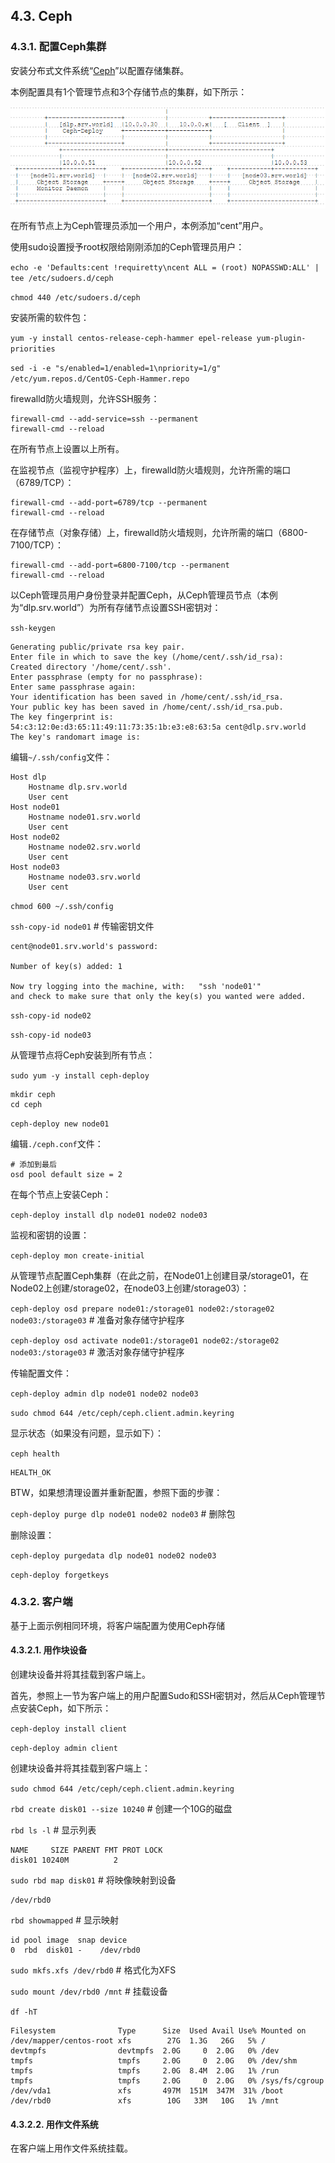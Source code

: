 ## 4.3. Ceph

### 4.3.1. 配置Ceph集群

安装分布式文件系统“[Ceph](http://ceph.com/)”以配置存储集群。

本例配置具有1个管理节点和3个存储节点的集群，如下所示：

![ceph-environment](../Contents/ceph-environment.png)

在所有节点上为Ceph管理员添加一个用户，本例添加“cent”用户。

使用sudo设置授予root权限给刚刚添加的Ceph管理员用户：

`echo -e 'Defaults:cent !requiretty\ncent ALL = (root) NOPASSWD:ALL' | tee /etc/sudoers.d/ceph`

`chmod 440 /etc/sudoers.d/ceph`

安装所需的软件包：

`yum -y install centos-release-ceph-hammer epel-release yum-plugin-priorities`

`sed -i -e "s/enabled=1/enabled=1\npriority=1/g" /etc/yum.repos.d/CentOS-Ceph-Hammer.repo`

firewalld防火墙规则，允许SSH服务：

```
firewall-cmd --add-service=ssh --permanent
firewall-cmd --reload
```

在所有节点上设置以上所有。

在监视节点（监视守护程序）上，firewalld防火墙规则，允许所需的端口（6789/TCP）：

```
firewall-cmd --add-port=6789/tcp --permanent
firewall-cmd --reload
```

在存储节点（对象存储）上，firewalld防火墙规则，允许所需的端口（6800-7100/TCP）：

```
firewall-cmd --add-port=6800-7100/tcp --permanent
firewall-cmd --reload
```

以Ceph管理员用户身份登录并配置Ceph，从Ceph管理员节点（本例为“dlp.srv.world”）为所有存储节点设置SSH密钥对：

`ssh-keygen`

```
Generating public/private rsa key pair.
Enter file in which to save the key (/home/cent/.ssh/id_rsa):
Created directory '/home/cent/.ssh'.
Enter passphrase (empty for no passphrase):
Enter same passphrase again:
Your identification has been saved in /home/cent/.ssh/id_rsa.
Your public key has been saved in /home/cent/.ssh/id_rsa.pub.
The key fingerprint is:
54:c3:12:0e:d3:65:11:49:11:73:35:1b:e3:e8:63:5a cent@dlp.srv.world
The key's randomart image is:
```

编辑`~/.ssh/config`文件：

```
Host dlp
    Hostname dlp.srv.world
    User cent
Host node01
    Hostname node01.srv.world
    User cent
Host node02
    Hostname node02.srv.world
    User cent
Host node03
    Hostname node03.srv.world
    User cent
```

`chmod 600 ~/.ssh/config`

`ssh-copy-id node01` # 传输密钥文件

```
cent@node01.srv.world's password: 

Number of key(s) added: 1

Now try logging into the machine, with:   "ssh 'node01'"
and check to make sure that only the key(s) you wanted were added.
```

`ssh-copy-id node02`

`ssh-copy-id node03`

从管理节点将Ceph安装到所有节点：

`sudo yum -y install ceph-deploy`

```
mkdir ceph
cd ceph
```

`ceph-deploy new node01`

编辑`./ceph.conf`文件：

```
# 添加到最后
osd pool default size = 2
```

在每个节点上安装Ceph：

`ceph-deploy install dlp node01 node02 node03`

监视和密钥的设置：

`ceph-deploy mon create-initial`

从管理节点配置Ceph集群（在此之前，在Node01上创建目录/storage01，在Node02上创建/storage02，在node03上创建/storage03）：

`ceph-deploy osd prepare node01:/storage01 node02:/storage02 node03:/storage03` # 准备对象存储守护程序

`ceph-deploy osd activate node01:/storage01 node02:/storage02 node03:/storage03` # 激活对象存储守护程序

传输配置文件：

`ceph-deploy admin dlp node01 node02 node03`

`sudo chmod 644 /etc/ceph/ceph.client.admin.keyring`

显示状态（如果没有问题，显示如下）：

`ceph health`

```
HEALTH_OK
```

BTW，如果想清理设置并重新配置，参照下面的步骤：

`ceph-deploy purge dlp node01 node02 node03` # 删除包

删除设置：

`ceph-deploy purgedata dlp node01 node02 node03`

`ceph-deploy forgetkeys`

### 4.3.2. 客户端

基于上面示例相同环境，将客户端配置为使用Ceph存储

#### 4.3.2.1. 用作块设备

创建块设备并将其挂载到客户端上。

首先，参照上一节为客户端上的用户配置Sudo和SSH密钥对，然后从Ceph管理节点安装Ceph，如下所示：

`ceph-deploy install client`

`ceph-deploy admin client`

创建块设备并将其挂载到客户端上：

`sudo chmod 644 /etc/ceph/ceph.client.admin.keyring`

`rbd create disk01 --size 10240` # 创建一个10G的磁盘

`rbd ls -l` # 显示列表

```
NAME     SIZE PARENT FMT PROT LOCK
disk01 10240M          2
```

`sudo rbd map disk01` # 将映像映射到设备

```
/dev/rbd0
```

`rbd showmapped` # 显示映射

```
id pool image  snap device
0  rbd  disk01 -    /dev/rbd0
```

`sudo mkfs.xfs /dev/rbd0` # 格式化为XFS

`sudo mount /dev/rbd0 /mnt` # 挂载设备

`df -hT`

```
Filesystem              Type      Size  Used Avail Use% Mounted on
/dev/mapper/centos-root xfs        27G  1.3G   26G   5% /
devtmpfs                devtmpfs  2.0G     0  2.0G   0% /dev
tmpfs                   tmpfs     2.0G     0  2.0G   0% /dev/shm
tmpfs                   tmpfs     2.0G  8.4M  2.0G   1% /run
tmpfs                   tmpfs     2.0G     0  2.0G   0% /sys/fs/cgroup
/dev/vda1               xfs       497M  151M  347M  31% /boot
/dev/rbd0               xfs        10G   33M   10G   1% /mnt
```

#### 4.3.2.2. 用作文件系统

在客户端上用作文件系统挂载。


















